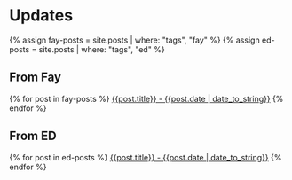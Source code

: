 # Updates

{% assign fay-posts = site.posts | where: "tags", "fay" %}
{% assign ed-posts = site.posts | where: "tags", "ed" %}

## From Fay

{% for post in fay-posts %}
  [{{post.title}} - {{post.date | date_to_string}}]({{post.url}})
{% endfor %}

## From ED

{% for post in ed-posts %}
  [{{post.title}} - {{post.date | date_to_string}}]({{post.url}})
{% endfor %}
